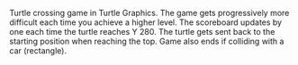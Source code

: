 Turtle crossing game in Turtle Graphics. The game gets progressively more difficult each time you achieve a higher level. The scoreboard updates by one each time the turtle reaches Y 280. The turtle gets sent back to the starting position when reaching the top. Game also ends if colliding with a car (rectangle).
